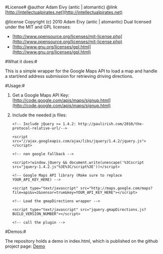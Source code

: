 #License#
@author Adam Eivy (antic | atomantic) 
@link [http://intellectualpirates.net](http://intellectualpirates.net)  

@license Copyright (c) 2010 Adam Eivy (antic | atomantic) Dual licensed under the MIT and GPL licenses:  
 * [http://www.opensource.org/licenses/mit-license.php](http://www.opensource.org/licenses/mit-license.php)  
 * [http://www.gnu.org/licenses/gpl.html](http://www.gnu.org/licenses/gpl.html)

#What it does:#

This is a simple wrapper for the Google Maps API to load a map and handle a start/end address submission for retrieving driving directions.

#Usage:#

1. Get a Google Maps API Key: [http://code.google.com/apis/maps/signup.html](http://code.google.com/apis/maps/signup.html)
2. Include the needed js files:

	`<!-- Include jQuery >= 1.4.2: http://paulirish.com/2010/the-protocol-relative-url/-->`
	
	`<script src="//ajax.googleapis.com/ajax/libs/jquery/1.4.2/jquery.js"></script>`
	
	`<!-- non google fallback -->`
	
	`<script>!window.jQuery && document.write(unescape('%3Cscript src="jquery-1.4.2.js"%3E%3C/script%3E'))</script>`
	
	`<!-- Google Maps API library (Make sure to replace YOUR_API_KEY_HERE) -->`
	
	`<script type="text/javascript" src="http://maps.google.com/maps?file=api&v=2&sensor=true&key=YOUR_API_KEY_HERE"></script>`
	
	`<!-- Load the gmapDirections wrapper -->`
	
	`<script type="text/javascript" src="jquery.gmapDirections.js?BUILD_VERSION_NUMBER"></script>`

	`<!-- call the plugin -->`
	
	<script type="text/javascript">
		$(funciton(){
			$('#Map').gmapDirections();
		})
	</script>
	
#Demos:#

The repository holds a demo in index.html, which is published on the github project page:
[Demo](http://atomantic.github.com/jquery.gmapDirections)